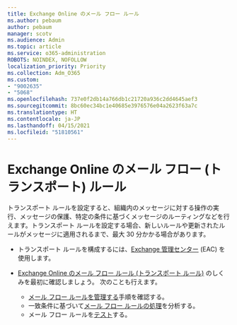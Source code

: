 ```yaml
---
title: Exchange Online のメール フロー ルール
ms.author: pebaum
author: pebaum
manager: scotv
ms.audience: Admin
ms.topic: article
ms.service: o365-administration
ROBOTS: NOINDEX, NOFOLLOW
localization_priority: Priority
ms.collection: Adm_O365
ms.custom:
- "9002635"
- "5068"
ms.openlocfilehash: 737e0f2db14a766db1c21720a936c2dd4645aef3
ms.sourcegitcommit: 8bc60ec34bc1e40685e3976576e04a2623f63a7c
ms.translationtype: HT
ms.contentlocale: ja-JP
ms.lasthandoff: 04/15/2021
ms.locfileid: "51810561"
---
```

# <a name="mail-flow-transport-rules-in-exchange-online"></a>Exchange Online のメール フロー (トランスポート) ルール

トランスポート ルールを設定すると、組織内のメッセージに対する操作の実行、メッセージの保護、特定の条件に基づくメッセージのルーティングなどを行えます。トランスポート ルールを設定する場合、新しいルールや更新されたルールがメッセージに適用されるまで、最大 30 分かかる場合があります。

- トランスポート ルールを構成するには、[Exchange 管理センター](https://go.microsoft.com/fwlink/p/?linkid=834822) (EAC) を使用します。

- [Exchange Online のメール フロー ルール (トランスポート ルール)](https://docs.microsoft.com/exchange/security-and-compliance/mail-flow-rules/mail-flow-rules) のしくみを最初に確認しましょう。 次のことも行えます。

    - [メール フロー ルールを管理する](https://docs.microsoft.com/exchange/security-and-compliance/mail-flow-rules/manage-mail-flow-rules)手順を確認する。
    - 一致条件に基づいて[メール フロー ルールの処理](https://docs.microsoft.com/exchange/security-and-compliance/mail-flow-rules/mail-flow-rule-actions)を分析する。
    - メール フロー ルールを[テスト](https://docs.microsoft.com/exchange/security-and-compliance/mail-flow-rules/test-mail-flow-rules)する。
